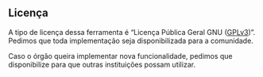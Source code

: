 ## Licença

A tipo de licença dessa ferramenta é “Licença Pública Geral GNU ([GPLv3](https://www.gnu.org/licenses/quick-guide-gplv3.html))”. Pedimos que toda implementação seja disponibilizada para a comunidade.

Caso o órgão queira implementar nova funcionalidade, pedimos que disponibilize para que outras instituições possam utilizar.

[2]: (https://www.gnu.org/licenses/quick-guide-gplv3.html) "Licença Pública Geral GNU"